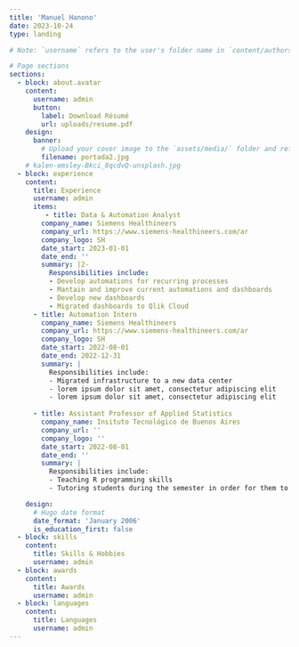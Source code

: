```yaml
---
title: 'Manuel Hanono'
date: 2023-10-24
type: landing

# Note: `username` refers to the user's folder name in `content/authors/`

# Page sections
sections:
  - block: about.avatar
    content:
      username: admin
      button:
        label: Download Résumé
        url: uploads/resume.pdf
    design:
      banner:
        # Upload your cover image to the `assets/media/` folder and reference it here
        filename: portada2.jpg
    # kalen-emsley-Bkci_8qcdvQ-unsplash.jpg
  - block: experience
    content:
      title: Experience
      username: admin
      items:
         - title: Data & Automation Analyst
        company_name: Siemens Healthineers
        company_url: https://www.siemens-healthineers.com/ar
        company_logo: SH
        date_start: 2023-01-01
        date_end: ''
        summary: |2-
          Responsibilities include:
          - Develop automations for recurring processes
          - Mantain and improve current automations and dashboards
          - Develop new dashboards
          - Migrated dashboards to Qlik Cloud
      - title: Automation Intern
        company_name: Siemens Healthineers
        company_url: https://www.siemens-healthineers.com/ar
        company_logo: SH
        date_start: 2022-08-01
        date_end: 2022-12-31
        summary: |
          Responsibilities include:
          - Migrated infrastructure to a new data center
          - lorem ipsum dolor sit amet, consectetur adipiscing elit
          - lorem ipsum dolor sit amet, consectetur adipiscing elit
    
      - title: Assistant Professor of Applied Statistics
        company_name: Insituto Tecnológico de Buenos Aires
        company_url: ''
        company_logo: ''
        date_start: 2022-08-01
        date_end: ''
        summary: |
          Responsibilities include:
          - Teaching R programming skills
          - Tutoring students during the semester in order for them to develop an applied statistics project

    design:
      # Hugo date format
      date_format: 'January 2006'
      is_education_first: false
  - block: skills
    content:
      title: Skills & Hobbies
      username: admin
  - block: awards
    content:
      title: Awards
      username: admin
  - block: languages
    content:
      title: Languages
      username: admin
---
```

